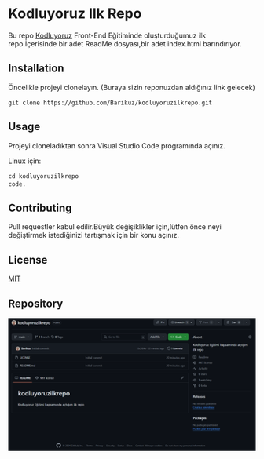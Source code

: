 # Kodluyoruz Ilk Repo
Bu repo [Kodluyoruz](https://www.kodluyoruz.org/) Front-End Eğitiminde oluşturduğumuz ilk repo.İçerisinde bir adet ReadMe dosyası,bir adet index.html barındırıyor.

## Installation
Öncelikle projeyi clonelayın. (Buraya sizin reponuzdan aldığınız link gelecek)

```
git clone https://github.com/Barikuz/kodluyoruzilkrepo.git
```
## Usage
Projeyi cloneladıktan sonra Visual Studio Code programında açınız.

Linux için:

```
cd kodluyoruzilkrepo
code.
```
## Contributing
Pull requestler kabul edilir.Büyük değişiklikler için,lütfen önce neyi değiştirmek istediğinizi tartışmak için bir konu açınız.

## License
[MIT](https://choosealicense.com/licenses/mit/)

## Repository
[![](repo.png)](https://github.com/Barikuz/kodluyoruzilkrepo)

